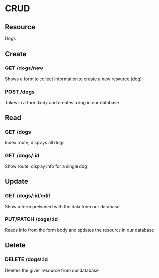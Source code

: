 # CRUD

## Resource

Dogs

## Create

### GET /dogs/new

Shows a form to collect information to create a new resource (dog)

### POST /dogs

Takes in a form body and creates a dog in our database

## Read

### GET /dogs

Index route, displays all dogs

### GET /dogs/:id

Show route, display info for a single dog

## Update

### GET /dogs/:id/edit

Show a form preloaded with the data from our database

### PUT/PATCH /dogs/:id

Reads info from the form body and updates the resource in our database

## Delete

### DELETE /dogs/:id

Deletes the given resource from our database
